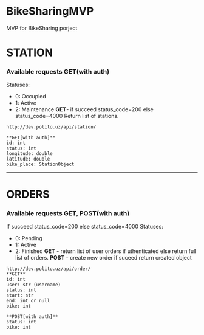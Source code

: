 # BikeSharingMVP
MVP for BikeSharing porject

# STATION
### Available requests **GET**(with auth)
Statuses:
- 0: Occupied
- 1: Active
- 2: Maintenance
**GET**- if succeed status_code=200 else status_code=4000
Return list of stations.
```
http://dev.polito.uz/api/station/

**GET[with auth]**
id: int
status: int
longitude: double
latitude: double
bike_place: StationObject
```

---

# ORDERS
### Available requests **GET**, **POST**(with auth)
If succeed status_code=200 else status_code=4000
Statuses:
- 0: Pending
- 1: Active
- 2: Finished
**GET** - return list of user orders if uthenticated else return full list of orders.
**POST** - create new order if suceed return created object

```
http://dev.polito.uz/api/order/
**GET**
id: int
user: str (username)
status: int
start: str
end: int or null
bike: int

**POST[with auth]**
status: int
bike: int
```
